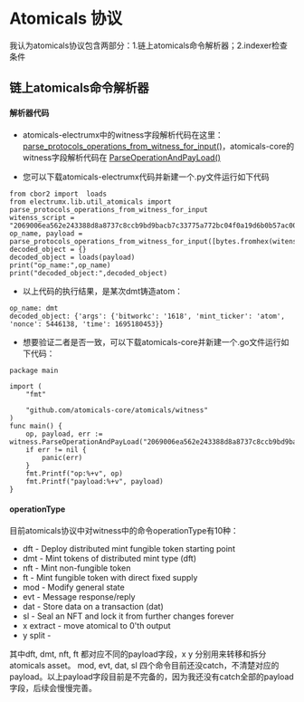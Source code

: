 # Atomicals 协议

我认为atomicals协议包含两部分：1.链上atomicals命令解析器；2.indexer检查条件


## 链上atomicals命令解析器

#### 解析器代码

- atomicals-electrumx中的witness字段解析代码在这里：[parse_protocols_operations_from_witness_for_input()](https://github.com/atomicals/atomicals-electrumx/blob/a70089d9d62ed4e3c4af0effbc74eb715c84bca2/electrumx/lib/util_atomicals.py#L1162)，atomicals-core的witness字段解析代码在 [ParseOperationAndPayLoad()](https://github.com/yimingWOW/atomicals-core/blob/main/atomicals/witness/witness.go#63)

- 您可以下载atomicals-electrumx代码并新建一个.py文件运行如下代码

``` 
from cbor2 import  loads
from electrumx.lib.util_atomicals import parse_protocols_operations_from_witness_for_input
witenss_script = "2069006ea562e243388d8a8737c8ccb9bd9bacb7c33775a772bc04f0a19d6b0b57ac00630461746f6d03646d743ba16461726773a468626974776f726b6364313631386b6d696e745f7469636b65726461746f6d656e6f6e63651a005319fa6474696d651a650a66a568"
op_name, payload = parse_protocols_operations_from_witness_for_input([bytes.fromhex(witenss_script)])
decoded_object = {}
decoded_object = loads(payload)      
print("op_name:",op_name)
print("decoded_object:",decoded_object)
``` 
- 以上代码的执行结果，是某次dmt铸造atom：

``` 
op_name: dmt
decoded_object: {'args': {'bitworkc': '1618', 'mint_ticker': 'atom', 'nonce': 5446138, 'time': 1695180453}}
``` 

- 想要验证二者是否一致，可以下载atomicals-core并新建一个.go文件运行如下代码：

``` 
package main

import (
	"fmt"

	"github.com/atomicals-core/atomicals/witness"
)
func main() {
    op, payload, err := witness.ParseOperationAndPayLoad("2069006ea562e243388d8a8737c8ccb9bd9bacb7c33775a772bc04f0a19d6b0b57ac00630461746f6d03646d743ba16461726773a468626974776f726b6364313631386b6d696e745f7469636b65726461746f6d656e6f6e63651a005319fa6474696d651a650a66a568")
    if err != nil {
        panic(err)
    }
    fmt.Printf("op:%+v", op)
    fmt.Printf("payload:%+v", payload)
}
``` 

#### operationType

目前atomicals协议中对witness中的命令operationType有10种：

- dft - Deploy distributed mint fungible token starting point
- dmt - Mint tokens of distributed mint type (dft)
- nft - Mint non-fungible token
- ft - Mint fungible token with direct fixed supply
- mod - Modify general state
- evt - Message response/reply
- dat - Store data on a transaction (dat)
- sl - Seal an NFT and lock it from further changes forever
- x   extract - move atomical to 0'th output
- y   split -

其中dft, dmt, nft, ft 都对应不同的payload字段，x y 分别用来转移和拆分atomicals asset。
mod, evt, dat, sl 四个命令目前还没catch，不清楚对应的payload。以上payload字段目前是不完备的，因为我还没有catch全部的payload字段，后续会慢慢完善。